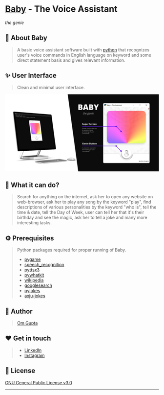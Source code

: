 # [Baby](https://github.com/AumGupta/Baby) - The Voice Assistant
 _the genie_


## 💁 About Baby
> A basic voice assistant software built with [python](https://www.python.org/) that recognizes user's voice commands in English language on keyword and some direct statement basis and gives relevant information.

## ✨ ️User Interface
> Clean and minimal user interface.
>
![User interface of Baby Application](https://github.com/AumGupta/Baby/blob/main/Images/Baby%20UI.png?raw=true)

## 🚀 What it can do?
> Search for anything on the internet, ask her to open any website on web-browser, ask her to play any song by the keyword "play", find descriptions of various personalities by the keyword "who is", tell the time & date, tell the Day of Week, user can tell her that it's their birthday and see the magic, ask her to tell a joke and many more interesting tasks.

## ⚙️ Prerequisites
>Python packages required for proper running of Baby.
>- [pygame](https://www.pygame.org/)
>- [speech_recognition](https://pypi.org/project/SpeechRecognition/)
>- [pyttsx3](https://pypi.org/project/pyttsx3/)
>- [pywhatkit](https://pypi.org/project/pywhatkit/)
>- [wikipedia](https://pypi.org/project/wikipedia/)
>- [googlesearch](https://pypi.org/search/?q=google+search&o=)
>- [pyjokes](https://pypi.org/project/pyjokes/)
>- [axju-jokes](https://pypi.org/project/axju-jokes/)

## 👋 Author
>[Om Gupta](https://github.com/AumGupta/)

## ❤️ Get in touch
>- [LinkedIn](https://www.linkedin.com/in/aaumgupta/)
>- [Instagram](https://www.instagram.com/aaumgupta/)

## 📝 License
[GNU General Public License v3.0](https://github.com/AumGupta/Baby/blob/main/LICENSE)

---
